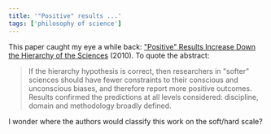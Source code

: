 ```yaml
---
title: '"Positive" results ...'
tags: ['philosophy of science']
---
```


This paper caught my eye a while back: <a href="http://www.plosone.org/article
/info:doi/10.1371/journal.pone.0010068">"Positive" Results Increase Down
the Hierarchy of the Sciences</a> (2010). To quote the abstract:

<blockquote>
If the hierarchy hypothesis is correct, then researchers in "softer" sciences
should have fewer constraints to their conscious and unconscious biases, and
therefore report more positive outcomes. Results confirmed the predictions at
all levels considered: discipline, domain and methodology broadly
defined.
</blockquote>

I wonder where the authors would classify this work on the soft/hard scale?
